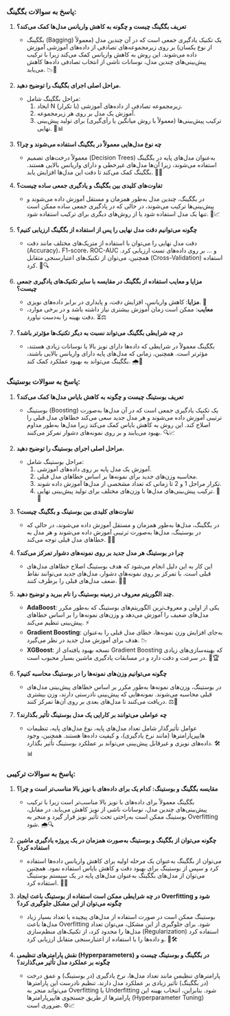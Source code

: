 
### پاسخ به سوالات بگگینگ:

1. **تعریف بگگینگ چیست و چگونه به کاهش واریانس مدل‌ها کمک می‌کند؟**  
   - بگگینگ (Bagging) یک تکنیک یادگیری جمعی است که در آن چندین مدل (معمولاً از نوع یکسان) بر روی زیرمجموعه‌های تصادفی از داده‌های آموزشی آموزش داده می‌شوند. این روش به کاهش واریانس کمک می‌کند زیرا با ترکیب پیش‌بینی‌های چندین مدل، نوسانات ناشی از انتخاب تصادفی داده‌ها کاهش می‌یابد. 📉🤖

2. **مراحل اصلی اجرای بگگینگ را توضیح دهید.**  
   - مراحل بگگینگ شامل:  
     1. ایجاد N زیرمجموعه تصادفی از داده‌های آموزشی (با تکرار).  
     2. آموزش یک مدل بر روی هر زیرمجموعه.  
     3. ترکیب پیش‌بینی‌ها (معمولاً با روش میانگین یا رأی‌گیری) برای تولید پیش‌بینی نهایی. 🔄📊

3. **چه نوع مدل‌هایی معمولاً در بگگینگ استفاده می‌شوند و چرا؟**  
   - معمولاً درخت‌های تصمیم (Decision Trees) به‌عنوان مدل‌های پایه در بگگینگ استفاده می‌شوند، زیرا آن‌ها مدل‌های غیرخطی و دارای واریانس بالایی هستند. بگگینگ کمک می‌کند تا دقت این مدل‌ها افزایش یابد. 🌳✨

4. **تفاوت‌های کلیدی بین بگگینگ و یادگیری جمعی ساده چیست؟**  
   - در بگگینگ، چندین مدل به‌طور همزمان و مستقل آموزش داده می‌شوند و پیش‌بینی‌ها ترکیب می‌شوند، در حالی که در یادگیری جمعی ساده ممکن است تنها یک مدل استفاده شود یا از روش‌های دیگری برای ترکیب استفاده شود. 🔀📈

5. **چگونه می‌توانیم دقت مدل نهایی را پس از استفاده از بگگینگ ارزیابی کنیم؟**  
   - دقت مدل نهایی را می‌توان با استفاده از متریک‌های مختلف مانند دقت (Accuracy)، F1-score، ROC-AUC و ... بر روی داده‌های تست ارزیابی کرد. همچنین، می‌توان از تکنیک‌های اعتبارسنجی متقابل (Cross-Validation) استفاده کرد. 📏🔍

6. **مزایا و معایب استفاده از بگگینگ در مقایسه با سایر تکنیک‌های یادگیری جمعی چیست؟**  
   - **مزایا**: کاهش واریانس، افزایش دقت، و پایداری در برابر داده‌های نویزی. 🌟  
   - **معایب**: ممکن است زمان آموزش بیشتری نیاز داشته باشد و در برخی موارد، دقت بهینه را به‌دست نیاورد. ⏳⚖️

7. **در چه شرایطی بگگینگ می‌تواند نسبت به دیگر تکنیک‌ها مؤثرتر باشد؟**  
   - بگگینگ معمولاً در شرایطی که داده‌ها دارای نویز بالا یا نوسانات زیادی هستند، مؤثرتر است. همچنین، زمانی که مدل‌های پایه دارای واریانس بالایی باشند، بگگینگ می‌تواند به بهبود عملکرد کمک کند. 🌧️🔧

### پاسخ به سوالات بوستینگ:

1. **تعریف بوستینگ چیست و چگونه به کاهش بایاس مدل‌ها کمک می‌کند؟**  
   - بوستینگ (Boosting) یک تکنیک یادگیری جمعی است که در آن مدل‌ها به‌صورت ترتیبی آموزش داده می‌شوند و هر مدل جدید سعی می‌کند خطاهای مدل قبلی را اصلاح کند. این روش به کاهش بایاس کمک می‌کند زیرا مدل‌ها به‌طور مداوم بهبود می‌یابند و بر روی نمونه‌های دشوار تمرکز می‌کنند. 🔍📈

2. **مراحل اصلی اجرای بوستینگ را توضیح دهید.**  
   - مراحل بوستینگ شامل:  
     1. آموزش یک مدل پایه بر روی داده‌های آموزشی.  
     2. محاسبه وزن‌های جدید برای نمونه‌ها بر اساس خطاهای مدل قبلی.  
     3. تکرار مراحل 1 و 2 تا زمانی که تعداد مشخصی از مدل‌ها آموزش داده شوند.  
     4. ترکیب پیش‌بینی‌های مدل‌ها با وزن‌های مختلف برای تولید پیش‌بینی نهایی. 🔄🤓

3. **تفاوت‌های کلیدی بین بوستینگ و بگگینگ چیست؟**  
   - در بگگینگ، مدل‌ها به‌طور همزمان و مستقل آموزش داده می‌شوند، در حالی که در بوستینگ، مدل‌ها به‌صورت ترتیبی آموزش داده می‌شوند و هر مدل به خطاهای مدل قبلی توجه می‌کند. 🔀🔄

4. **چرا در بوستینگ هر مدل جدید بر روی نمونه‌های دشوار تمرکز می‌کند؟**  
   - این کار به این دلیل انجام می‌شود که هدف بوستینگ اصلاح خطاهای مدل‌های قبلی است. با تمرکز بر روی نمونه‌های دشوار، مدل‌های جدید می‌توانند نقاط ضعف مدل‌های قبلی را برطرف کنند. 🎯🔧

5. **چند الگوریتم معروف در زمینه بوستینگ را نام ببرید و توضیح دهید.**  
   - **AdaBoost**: یکی از اولین و معروف‌ترین الگوریتم‌های بوستینگ که به‌طور مکرر مدل‌های ضعیف را آموزش می‌دهد و وزن‌های نمونه‌ها را بر اساس خطاهای پیش‌بینی تنظیم می‌کند. ⚡️  
   - **Gradient Boosting**: به‌جای افزایش وزن نمونه‌ها، خطای مدل قبلی را به‌عنوان هدف برای آموزش مدل جدید در نظر می‌گیرد. 📉  
   - **XGBoost**: نسخه بهبود یافته‌ای از Gradient Boosting که بهینه‌سازی‌های زیادی در سرعت و دقت دارد و در مسابقات یادگیری ماشین بسیار محبوب است. 🚀🏆

6. **چگونه می‌توانیم وزن‌های نمونه‌ها را در بوستینگ محاسبه کنیم؟**  
   - در بوستینگ، وزن‌های نمونه‌ها به‌طور مکرر بر اساس خطاهای پیش‌بینی مدل‌های قبلی محاسبه می‌شوند. نمونه‌هایی که پیش‌بینی نادرستی دارند، وزن بیشتری دریافت می‌کنند تا مدل‌های بعدی بر روی آن‌ها تمرکز کنند. ⚖️🔄

7. **چه عواملی می‌توانند بر کارایی یک مدل بوستینگ تأثیر بگذارند؟**  
   - عوامل تأثیرگذار شامل تعداد مدل‌های پایه، نوع مدل‌های پایه، تنظیمات هایپرپارامترها (مانند نرخ یادگیری)، و کیفیت داده‌ها هستند. همچنین، وجود داده‌های نویزی و غیرقابل پیش‌بینی می‌تواند بر عملکرد بوستینگ تأثیر بگذارد. 🛠️📊

### پاسخ به سوالات ترکیبی:

1. **مقایسه بگگینگ و بوستینگ: کدام یک برای داده‌های با نویز بالا مناسب‌تر است و چرا؟**  
   - بگگینگ معمولاً برای داده‌های با نویز بالا مناسب‌تر است زیرا با ترکیب پیش‌بینی‌های چندین مدل، نوسانات ناشی از نویز کاهش می‌یابد. در مقابل، بوستینگ ممکن است به‌راحتی تحت تأثیر نویز قرار گیرد و منجر به Overfitting شود. 🌧️🔍

2. **چگونه می‌توان از بگگینگ و بوستینگ به‌صورت همزمان در یک پروژه یادگیری ماشین استفاده کرد؟**  
   - می‌توان از بگگینگ به‌عنوان یک مرحله اولیه برای کاهش واریانس داده‌ها استفاده کرد و سپس از بوستینگ برای بهبود دقت و کاهش بایاس استفاده نمود. همچنین می‌توان از مدل‌های بگگینگ به‌عنوان مدل‌های پایه در یک سیستم بوستینگ استفاده کرد. 🔄🔧

3. **در چه شرایطی ممکن است استفاده از بوستینگ باعث ایجاد Overfitting شود و چگونه می‌توان از این مشکل جلوگیری کرد؟**  
   - بوستینگ ممکن است در صورت استفاده از مدل‌های پیچیده یا تعداد بسیار زیاد مدل‌ها باعث Overfitting شود. برای جلوگیری از این مشکل، می‌توان تعداد مدل‌ها را محدود کرد، از تکنیک‌های منظم‌سازی (Regularization) استفاده کرد و داده‌ها را با استفاده از اعتبارسنجی متقابل ارزیابی کرد. 🚫🛠️

4. **نقش پارامترهای تنظیمی (Hyperparameters) در بگگینگ و بوستینگ چیست و چگونه بر عملکرد مدل تأثیر می‌گذارند؟**  
   - پارامترهای تنظیمی مانند تعداد مدل‌ها، نرخ یادگیری (در بوستینگ) و عمق درخت (در بگگینگ) تأثیر زیادی بر عملکرد مدل دارند. تنظیم نادرست این پارامترها می‌تواند منجر به Overfitting یا Underfitting شود. بنابراین، انتخاب بهینه این پارامترها از طریق جستجوی هایپرپارامترها (Hyperparameter Tuning) ضروری است. ⚙️📈

